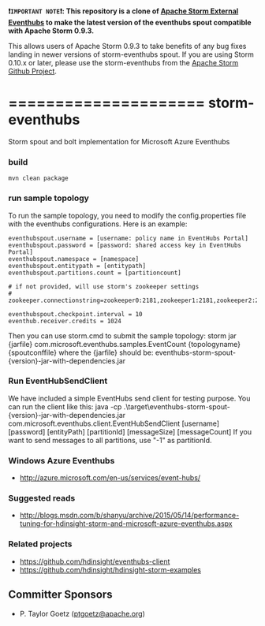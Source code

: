 **:heavy_exclamation_mark:```IMPORTANT NOTE```:heavy_exclamation_mark:: This repository is a clone of [Apache Storm External Eventhubs](https://github.com/apache/storm/tree/master/external/storm-eventhubs) to make the latest version of the eventhubs spout compatible with Apache Storm 0.9.3.**

This allows users of Apache Storm 0.9.3 to take benefits of any bug fixes landing in newer versions of storm-eventhubs spout. If you are using Storm 0.10.x or later, please use the storm-eventhubs from the [Apache Storm Github Project](https://github.com/apache/storm).

=====================
storm-eventhubs
=====================

Storm spout and bolt implementation for Microsoft Azure Eventhubs

### build ###
	mvn clean package

### run sample topology ###
To run the sample topology, you need to modify the config.properties file with
the eventhubs configurations. Here is an example:

	eventhubspout.username = [username: policy name in EventHubs Portal]
	eventhubspout.password = [password: shared access key in EventHubs Portal]
	eventhubspout.namespace = [namespace]
	eventhubspout.entitypath = [entitypath]
	eventhubspout.partitions.count = [partitioncount]

	# if not provided, will use storm's zookeeper settings
	# zookeeper.connectionstring=zookeeper0:2181,zookeeper1:2181,zookeeper2:2181

	eventhubspout.checkpoint.interval = 10
	eventhub.receiver.credits = 1024

Then you can use storm.cmd to submit the sample topology:
	storm jar {jarfile} com.microsoft.eventhubs.samples.EventCount {topologyname} {spoutconffile}
	where the {jarfile} should be: eventhubs-storm-spout-{version}-jar-with-dependencies.jar

### Run EventHubSendClient ###
We have included a simple EventHubs send client for testing purpose. You can run the client like this:
	java -cp .\target\eventhubs-storm-spout-{version}-jar-with-dependencies.jar com.microsoft.eventhubs.client.EventHubSendClient
 	[username] [password] [entityPath] [partitionId] [messageSize] [messageCount]
If you want to send messages to all partitions, use "-1" as partitionId.

### Windows Azure Eventhubs ###
* http://azure.microsoft.com/en-us/services/event-hubs/
	
### Suggested reads
* http://blogs.msdn.com/b/shanyu/archive/2015/05/14/performance-tuning-for-hdinsight-storm-and-microsoft-azure-eventhubs.aspx

### Related projects
* https://github.com/hdinsight/eventhubs-client
* https://github.com/hdinsight/hdinsight-storm-examples

## Committer Sponsors

 * P. Taylor Goetz ([ptgoetz@apache.org](mailto:ptgoetz@apache.org))

